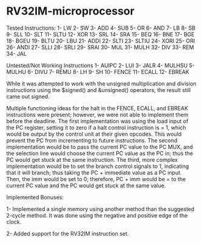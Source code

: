# RV32IM-microprocessor

Tested Instructions:
1- LW
2- SW
3- ADD
4- SUB
5- OR
6- AND
7- LB
8- SB
9- SLL
10- SLT
11- SLTU
12- XOR
13- SRL
14- SRA
15- BEQ
16- BNE
17- BGE
18- BGEU
19- BLTU
20- LBU
21- ADDI
22- SLTI
23- SLTIU
24- XORI
25- ORI
26- ANDI
27- SLLI
28- SRLI
29- SRAI
30- MUL
31- MULH
32- DIV
33- REM
34- JAL

Untested/Not Working Instructions
1- AUIPC
2- LUI
3- JALR
4- MULHSU
5- MULHU
6- DIVU
7- REMU
8- LH
9- SH
10- FENCE
11- ECALL
12- EBREAK

While it was attempted to work with the unsigned multiplication and division instructions using the $signed() and &unsigned() operators, the result still came out signed. 

Multiple functioning ideas for the halt in the FENCE, ECALL, and EBREAK instructions were present; however, we were not able to implement them before the deadline. 
The first implementation was using the load input of the PC register, setting it to zero if a halt control instruction is = 1, which would be output by the control unit at their given opcodes. This would prevent the PC from incrementing to future instructions.
The second implementation would be to pass the current PC value to the PC MUX, and the selection line would choose the current PC value as the PC in; thus the PC would get stuck at the same instruction.
The third, more complex implementation would be to set the branch control signals to 1, indicating that it will branch; thus taking the PC + immediate value as a PC input. Then, the imm would be set to 0; therefore, PC + imm would be = to the current PC value and the PC would get stuck at the same value.


Implemented Bonuses:

1- Implemented a single memory using another method than the suggested 2-cycle method. It was done using the negative and positive edge of the clock.

2- Added support for the RV32IM instruction set.
